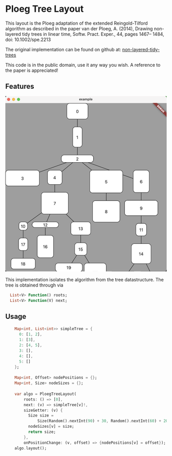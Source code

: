 # Ploeg Tree Layout

This layout is the Ploeg adaptation of the extended Reingold-Tilford algorithm as described in the paper
van der Ploeg, A. (2014), Drawing non-layered tidy trees in linear time, Softw. Pract. Exper., 44, pages 1467– 1484, doi: 10.1002/spe.2213

The original implementation can be found on github at:
[non-layered-tidy-trees](https://github.com/cwi-swat/non-layered-tidy-trees)

This code is in the public domain, use it any way you wish. A reference to the paper is appreciated!

## Features

![screenshot](example/screen.png)

This implementation isolates the algorithm from the tree datastructure. The tree is obtained through via

```dart
  List<V> Function() roots;
  List<V> Function(V) next;
```

## Usage

```dart
    Map<int, List<int>> simpleTree = {
      0: [1, 2],
      1: [3],
      2: [4, 5],
      3: [],
      4: [],
      5: []
    };

    Map<int, Offset> nodePositions = {};
    Map<int, Size> nodeSizes = {};

    var algo = PloegTreeLayout(
        roots: () => [0],
        next: (v) => simpleTree[v]!,
        sizeGetter: (v) {
          Size size =
              Size(Random().nextInt(90) + 30, Random().nextInt(60) + 20);
          nodeSizes[v] = size;
          return size;
        },
        onPositionChange: (v, offset) => {nodePositions[v] = offset});
    algo.layout();
```

